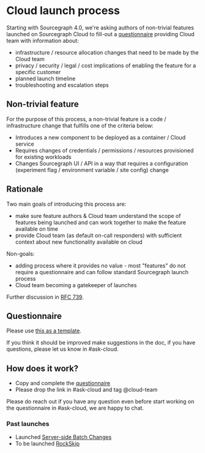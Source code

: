 # Cloud launch process

Starting with Sourcegraph 4.0, we're asking authors of non-trivial features launched on Sourcegraph Cloud to fill-out a [questionnaire](#questionnaire) providing Cloud team with information about:

- infrastructure / resource allocation changes that need to be made by the Cloud team
- privacy / security / legal / cost implications of enabling the feature for a specific customer
- planned launch timeline
- troubleshooting and escalation steps

## Non-trivial feature

For the purpose of this process, a non-trivial feature is a code / infrastructure change that fulfills one of the criteria below:

- Introduces a new component to be deployed as a container / Cloud service
- Requires changes of credentials / permissions / resources provisioned for existing workloads
- Changes Sourcegraph UI / API in a way that requires a configuration (experiment flag / environment variable / site config) change

## Rationale

Two main goals of introducing this process are:

- make sure feature authors & Cloud team understand the scope of features being launched and can work together to make the feature available on time
- provide Cloud team (as default on-call responders) with sufficient context about new functionality available on cloud

Non-goals:

- adding process where it provides no value - most "features" do not require a questionnaire and can follow standard Sourcegraph launch process
- Cloud team becoming a gatekeeper of launches

Further discussion in [RFC 739](https://docs.google.com/document/d/1Pe1n8VHfDvpYJZm2CVOfokW49EhqyfI6cueVOMDFkJI/edit#heading=h.aai9y6ehm647).

## Questionnaire

Please use [this as a template](https://docs.google.com/document/d/1oE2PJSdgqcX3ZRApWXwabgDtzFK4-0PZ3js5PTxsavw/edit).

If you think it should be improved make suggestions in the doc, if you have questions, please let us know in #ask-cloud.

## How does it work?

- Copy and complete the [questionnaire](#questionnaire)
- Please drop the link in #ask-cloud and tag @cloud-team

Please do reach out if you have any question even before start working on the questionnaire in #ask-cloud, we are happy to chat.

### Past launches

- Launched [Server-side Batch Changes](https://docs.google.com/document/d/1P_dqAS2YEe_NDqf0x8W74sHhy3nYXKOhdqId5uAdirI/edit)
- To be launched [RockSkip](https://docs.google.com/document/d/1k6P71TJTerfkg72Vwz99JUM685wnRI-BKED6YbUGOY8/edit)
